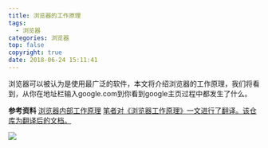 ```yaml
---
title: 浏览器的工作原理
tags:
  - 浏览器
categories: 浏览器
top: false
copyright: true
date: 2018-06-24 15:11:41
---
```

浏览器可以被认为是使用最广泛的软件，本文将介绍浏览器的工作原理，我们将看到，从你在地址栏输入google.com到你看到google主页过程中都发生了什么。
<!--more-->

**参考资料**
[浏览器内部工作原理](http://www.admin10000.com/document/1471.html)
[笔者对《浏览器工作原理》一文进行了翻译。该仓库为翻译后的文档。](https://github.com/ScrappyZhang/How-browsers-work)
[]()

![](http://static.zhyjor.com/wexin.png)

